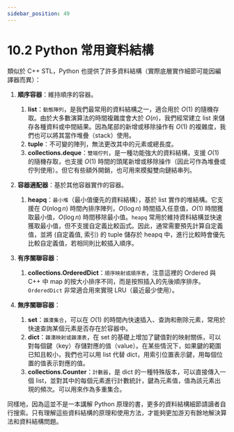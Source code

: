 ```yaml
---
sidebar_position: 49
---
```


# 10.2 Python 常用資料結構

類似於 C++ STL，Python 也提供了許多資料結構（實際底層實作細節可能因編譯器而異）：

1. **順序容器**：維持順序的容器。
   1. **list**：`動態陣列`，是我們最常用的資料結構之一，適合用於 $O(1)$ 的隨機存取。由於大多數演算法的時間複雜度會大於 $O(n)$，我們經常建立 list 來儲存各種資料或中間結果。因為尾部的新增或移除操作有 $O(1)$ 的複雜度，我們也可以將其當作堆疊（stack）使用。
   2. **tuple**：不可變的陣列，無法更改其中的元素或總長度。
   3. **collections.deque**：`雙端佇列`，是一種功能強大的資料結構，支援 $O(1)$ 的隨機存取，也支援 $O(1)$ 時間的頭尾新增或移除操作（因此可作為堆疊或佇列使用）。但它有些額外開銷，也可用來模擬雙向鏈結串列。

2. **容器適配器**：基於其他容器實作的容器。
   1. **heapq**：`最小堆`（最小值優先的資料結構），基於 list 實作的堆結構。它支援在 $O(n \log n)$ 時間內排序陣列，$O(\log n)$ 時間插入任意值，$O(1)$ 時間獲取最小值，$O(\log n)$ 時間移除最小值。`heapq` 常用於維持資料結構並快速獲取最小值，但不支援自定義比較函式。因此，通常需要預先計算自定義值，並將 (自定義值, 索引) 的 tuple 儲存於 heapq 中，進行比較時會優先比較自定義值，若相同則比較插入順序。

3. **有序關聯容器**：
   1. **collections.OrderedDict**：`順序映射或順序表`，注意這裡的 Ordered 與 C++ 中 map 的按大小排序不同，而是按照插入的先後順序排序。`OrderedDict` 非常適合用來實現 LRU（最近最少使用）。
4. **無序關聯容器**：
   1. **set**：`雜湊集合`，可以在 $O(1)$ 的時間內快速插入、查詢和刪除元素，常用於快速查詢某個元素是否存在於容器中。
   2. **dict**：`雜湊映射或雜湊表`，在 set 的基礎上增加了鍵值對的映射關係，可以對每個鍵（key）存儲對應的值（value）。在某些情況下，如果鍵的範圍已知且較小，我們也可以用 list 代替 dict，用索引位置表示鍵，用每個位置的值表示對應的值。
   3. **collections.Counter**：`計數器`，是 dict 的一種特殊版本，可以直接傳入一個 list，並對其中的每個元素進行計數統計，鍵為元素值，值為該元素出現的頻次。可以用來作為多重集合。

同樣地，因為這並不是一本講解 Python 原理的書，更多的資料結構細節請讀者自行搜索。只有理解這些資料結構的原理和使用方法，才能夠更加游刃有餘地解決算法和資料結構問題。
